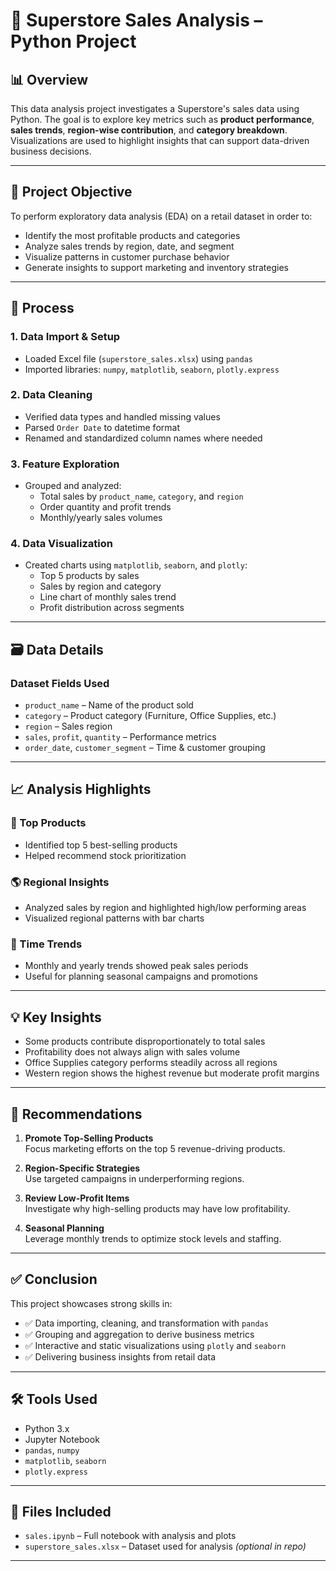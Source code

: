 # 🛒 Superstore Sales Analysis – Python Project

## 📊 Overview  
This data analysis project investigates a Superstore's sales data using Python. The goal is to explore key metrics such as **product performance**, **sales trends**, **region-wise contribution**, and **category breakdown**. Visualizations are used to highlight insights that can support data-driven business decisions.

---

## 🎯 Project Objective  
To perform exploratory data analysis (EDA) on a retail dataset in order to:

- Identify the most profitable products and categories  
- Analyze sales trends by region, date, and segment  
- Visualize patterns in customer purchase behavior  
- Generate insights to support marketing and inventory strategies

---

## 🔄 Process

### 1. Data Import & Setup  
- Loaded Excel file (`superstore_sales.xlsx`) using `pandas`  
- Imported libraries: `numpy`, `matplotlib`, `seaborn`, `plotly.express`

### 2. Data Cleaning  
- Verified data types and handled missing values  
- Parsed `Order Date` to datetime format  
- Renamed and standardized column names where needed

### 3. Feature Exploration  
- Grouped and analyzed:
  - Total sales by `product_name`, `category`, and `region`  
  - Order quantity and profit trends  
  - Monthly/yearly sales volumes

### 4. Data Visualization  
- Created charts using `matplotlib`, `seaborn`, and `plotly`:
  - Top 5 products by sales  
  - Sales by region and category  
  - Line chart of monthly sales trend  
  - Profit distribution across segments

---

## 🗃️ Data Details

### Dataset Fields Used  
- `product_name` – Name of the product sold  
- `category` – Product category (Furniture, Office Supplies, etc.)  
- `region` – Sales region  
- `sales`, `profit`, `quantity` – Performance metrics  
- `order_date`, `customer_segment` – Time & customer grouping

---

## 📈 Analysis Highlights

### 🥇 Top Products  
- Identified top 5 best-selling products  
- Helped recommend stock prioritization

### 🌎 Regional Insights  
- Analyzed sales by region and highlighted high/low performing areas  
- Visualized regional patterns with bar charts

### 📅 Time Trends  
- Monthly and yearly trends showed peak sales periods  
- Useful for planning seasonal campaigns and promotions

---

## 💡 Key Insights

- Some products contribute disproportionately to total sales  
- Profitability does not always align with sales volume  
- Office Supplies category performs steadily across all regions  
- Western region shows the highest revenue but moderate profit margins

---

## 📌 Recommendations

1. **Promote Top-Selling Products**  
   Focus marketing efforts on the top 5 revenue-driving products.

2. **Region-Specific Strategies**  
   Use targeted campaigns in underperforming regions.

3. **Review Low-Profit Items**  
   Investigate why high-selling products may have low profitability.

4. **Seasonal Planning**  
   Leverage monthly trends to optimize stock levels and staffing.

---

## ✅ Conclusion  
This project showcases strong skills in:

- ✅ Data importing, cleaning, and transformation with `pandas`  
- ✅ Grouping and aggregation to derive business metrics  
- ✅ Interactive and static visualizations using `plotly` and `seaborn`  
- ✅ Delivering business insights from retail data

---

## 🛠️ Tools Used  
- Python 3.x  
- Jupyter Notebook  
- `pandas`, `numpy`  
- `matplotlib`, `seaborn`  
- `plotly.express`

---

## 📎 Files Included  
- `sales.ipynb` – Full notebook with analysis and plots  
- `superstore_sales.xlsx` – Dataset used for analysis *(optional in repo)*

---
